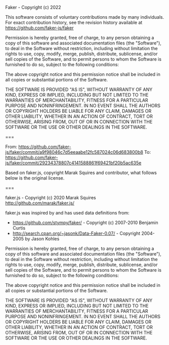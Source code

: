 Faker - Copyright (c) 2022

This software consists of voluntary contributions made by many individuals.
For exact contribution history, see the revision history
available at https://github.com/faker-js/faker

Permission is hereby granted, free of charge, to any person obtaining
a copy of this software and associated documentation files (the
"Software"), to deal in the Software without restriction, including
without limitation the rights to use, copy, modify, merge, publish,
distribute, sublicense, and/or sell copies of the Software, and to
permit persons to whom the Software is furnished to do so, subject to
the following conditions:

The above copyright notice and this permission notice shall be
included in all copies or substantial portions of the Software.

THE SOFTWARE IS PROVIDED "AS IS", WITHOUT WARRANTY OF ANY KIND,
EXPRESS OR IMPLIED, INCLUDING BUT NOT LIMITED TO THE WARRANTIES OF
MERCHANTABILITY, FITNESS FOR A PARTICULAR PURPOSE AND
NONINFRINGEMENT. IN NO EVENT SHALL THE AUTHORS OR COPYRIGHT HOLDERS BE
LIABLE FOR ANY CLAIM, DAMAGES OR OTHER LIABILITY, WHETHER IN AN ACTION
OF CONTRACT, TORT OR OTHERWISE, ARISING FROM, OUT OF OR IN CONNECTION
WITH THE SOFTWARE OR THE USE OR OTHER DEALINGS IN THE SOFTWARE.

===

From: https://github.com/faker-js/faker/commit/a9f98046c7d5eeaabe12fc587024c06d683800b8
To: https://github.com/faker-js/faker/commit/29234378807c4141588861f69421bf20b5ac635e

Based on faker.js, copyright Marak Squires and contributor, what follows below is the original license.

===

faker.js - Copyright (c) 2020
Marak Squires
http://github.com/marak/faker.js/

faker.js was inspired by and has used data definitions from:

* https://github.com/stympy/faker/ - Copyright (c) 2007-2010 Benjamin Curtis
* http://search.cpan.org/~jasonk/Data-Faker-0.07/ - Copyright 2004-2005 by Jason Kohles

Permission is hereby granted, free of charge, to any person obtaining
a copy of this software and associated documentation files (the
"Software"), to deal in the Software without restriction, including
without limitation the rights to use, copy, modify, merge, publish,
distribute, sublicense, and/or sell copies of the Software, and to
permit persons to whom the Software is furnished to do so, subject to
the following conditions:

The above copyright notice and this permission notice shall be
included in all copies or substantial portions of the Software.

THE SOFTWARE IS PROVIDED "AS IS", WITHOUT WARRANTY OF ANY KIND,
EXPRESS OR IMPLIED, INCLUDING BUT NOT LIMITED TO THE WARRANTIES OF
MERCHANTABILITY, FITNESS FOR A PARTICULAR PURPOSE AND
NONINFRINGEMENT. IN NO EVENT SHALL THE AUTHORS OR COPYRIGHT HOLDERS BE
LIABLE FOR ANY CLAIM, DAMAGES OR OTHER LIABILITY, WHETHER IN AN ACTION
OF CONTRACT, TORT OR OTHERWISE, ARISING FROM, OUT OF OR IN CONNECTION
WITH THE SOFTWARE OR THE USE OR OTHER DEALINGS IN THE SOFTWARE.
